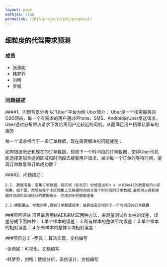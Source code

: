 ```yaml
---
layout: page
mathjax: true
permalink: /2016/projects/p01/proposal/
---
```


## 细粒度的代驾需求预测

### 成员

- 张燕妮
- 韩梦乔
- 刘畅
- 罗佩


### 问题描述
####1、问题背景分析
  以“Uber”平台为例
  Uber简介：
       Uber是一个按需服务的O2O网站，每一个有需求的用户通过iPhone、SMS、Android向Uber发送请求，Uber通过分析将该请求下发给离用户比较近的司机，从而满足用户搭乘私家车的服务

  每一个请求相当于一条订单数据，现在需要解决的问题就是：

  如何根据历史和现在的订单数据，预测下一个时间段的订单数据，使得Uber司机能选择更加合适的区域和时间段去接受用户请求，减少每一个订单的等待时间，提高订单数量和订单成功数？

####2、问题描述：

    2.1. 数据准备：采集订单数据，将区域（如北京）分成适当的n x n(如4x4)的数量级的小区域集，如下图，然后在每个小区域集上又根据时间统计各个时间段的订单数据,最后可以得到根据时间段和区域统计的数据统计，完成初步的数据准备

    2.2.模型建立，参数训练,得到订单数据规律，估算选定区域的下一个时间段的订单数据


###项目评估
   项目最后用MAE和RMSE两种方法，来测量测试样本中的误差，误差分成下面四种：
   1.单个样本的误差：
   2.所有样本的整体平均误差：
   3.单个样本的相对误差：
   4.所有样本的整体平均相对误差：


###项目分工
-罗佩： 算法实现，文档编写

-张燕妮：可视化，文档编写

-韩梦乔，刘畅：数据分析，系统设计，文档编写

